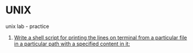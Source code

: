 # UNIX
unix lab - practice

1. [Write a shell script for printing the lines on terminal from a particular file in a particular path with a specified content in it:](https://linktoprgm.com)
